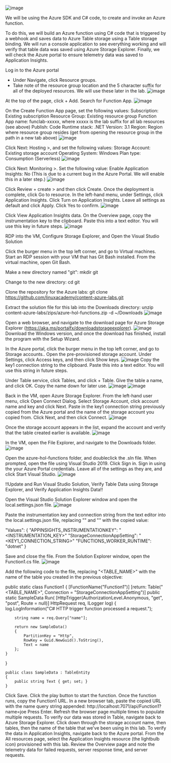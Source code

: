 ![image](https://user-images.githubusercontent.com/44756128/113200485-f9610200-922d-11eb-912f-1c39b03e43e2.png)


We will be using the Azure SDK and C# code, to create and invoke an Azure function.

To do this, we will build an Azure function using C# code that is triggered by a webhook and saves data to Azure Table storage using a Table storage binding. We will run a console application to see everything working and will verify that table data was saved using Azure Storage Explorer. Finally, we will check the Azure portal to ensure telemetry data was saved to Application Insights.

Log in to the Azure portal

- Under Navigate, click Resource groups.
- Take note of the resource group location and the 5 character suffix for all of the deployed resources. We will use these later in the lab.
![image](https://user-images.githubusercontent.com/44756128/113193648-d03c7380-9225-11eb-9ba9-44cb412caa1b.png)

At the top of the page, click + Add.
Search for Function App.
![image](https://user-images.githubusercontent.com/44756128/113193774-f82bd700-9225-11eb-97f3-7c3f83915cc7.png)

On the Create Function App page, set the following values:
Subscription: Existing subscription
Resource Group: Existing resource group
Function App name: funclab-xxxxx, where xxxxx is the lab suffix for all lab resources (see above)
Publish: Code
Runtime stack: .NET
Version: 3.1
Region: Region where resource group resides (get from opening the resource group in the path in a new tab above)
![image](https://user-images.githubusercontent.com/44756128/113194066-535dc980-9226-11eb-9b5d-e4c6b2dd4827.png)

Click Next: Hosting >, and set the following values:
Storage Account: Existing storage account
Operating System: Windows
Plan type: Consumption (Serverless)
![image](https://user-images.githubusercontent.com/44756128/113194266-8f912a00-9226-11eb-858c-994517a68704.png)

Click Next: Monitoring >. Set the following value:
Enable Application Insights: No (This is due to a current bug in the Azure Portal. We will enable this in a later step.)
![image](https://user-images.githubusercontent.com/44756128/113194368-ae8fbc00-9226-11eb-8a4a-784c052f28c4.png)

Click Review + create > and then click Create.
Once the deployment is complete, click Go to resource.
In the left-hand menu, under Settings, click Application Insights.
Click Turn on Application Insights. Leave all settings as default and click Apply. Click Yes to confirm.
![image](https://user-images.githubusercontent.com/44756128/113194707-062e2780-9227-11eb-937a-2c097da2fa4d.png)

Click View Application Insights data.
On the Overview page, copy the instrumentation key to the clipboard. Paste this into a text editor. You will use this key in future steps.
![image](https://user-images.githubusercontent.com/44756128/113194887-3f669780-9227-11eb-83e9-630605581835.png)

RDP into the VM, Configure Storage Explorer, and Open the Visual Studio Solution

Click the burger menu in the top left corner, and go to Virtual machines.
Start an RDP session with your VM that has Git Bash installed.
From the virtual machine, open Git Bash.

Make a new directory named "git":
mkdir git

Change to the new directory:
cd git

Clone the repository for the Azure labs:
git clone https://github.com/linuxacademy/content-azure-labs.git

Extract the solution file for this lab into the Downloads directory:
unzip content-azure-labs/zips/azure-hol-functions.zip -d ~/Downloads
![image](https://user-images.githubusercontent.com/44756128/113195697-2dd1bf80-9228-11eb-912c-be8a58026002.png)

Open a web browser, and navigate to the download page for Azure Storage Explorer (https://aka.ms/portalfx/downloadstorageexplorer).
![image](https://user-images.githubusercontent.com/44756128/113196326-fd3e5580-9228-11eb-8996-c564326bc509.png)
Download the Windows version, and once the download has finished, install the program with the Setup Wizard.

In the Azure portal, click the burger menu in the top left corner, and go to Storage accounts..
Open the pre-provisioned storage account.
Under Settings, click Access keys, and then click Show keys.
![image](https://user-images.githubusercontent.com/44756128/113196624-560dee00-9229-11eb-9d4b-8f2154707b5d.png)
Copy the key1 connection string to the clipboard. Paste this into a text editor. You will use this string in future steps.

Under Table service, click Tables, and click + Table.
Give the table a name, and click OK. Copy the name down for later use.
![image](https://user-images.githubusercontent.com/44756128/113196830-8bb2d700-9229-11eb-9c04-b2af8efd88e1.png)
![image](https://user-images.githubusercontent.com/44756128/113196906-a2592e00-9229-11eb-9bce-80304f354c77.png)

Back in the VM, open Azure Storage Explorer.
From the left-hand user menu, click Open Connect Dialog.
Select Storage Account, click account name and key and click Next.
Paste in the key1 connection string previously copied from the Azure portal and the name of the storage account you copied from.
Click Next, and then click Connect.
![image](https://user-images.githubusercontent.com/44756128/113197608-7be7c280-922a-11eb-82fa-9e108a287cda.png)

Once the storage account appears in the list, expand the account and verify that the table created earlier is available.
![image](https://user-images.githubusercontent.com/44756128/113197696-95890a00-922a-11eb-8bcb-298651c1bee8.png)

In the VM, open the File Explorer, and navigate to the Downloads folder.
![image](https://user-images.githubusercontent.com/44756128/113197938-edc00c00-922a-11eb-88e8-345297585e38.png)

Open the azure-hol-functions folder, and doubleclick the .sln file. When prompted, open the file using Visual Studio 2019.
Click Sign in.
Sign in using the your Azure Portal credentials.
Leave all of the settings as they are, and click Start Visual Studio.
![image](https://user-images.githubusercontent.com/44756128/113198002-ffa1af00-922a-11eb-9466-873c3cbb19b4.png)

!!Update and Run Visual Studio Solution, Verify Table Data using Storage Explorer, and Verify Application Insights Data!!

Open the Visual Studio Solution Explorer window and open the local.settings.json file.
![image](https://user-images.githubusercontent.com/44756128/113198171-37a8f200-922b-11eb-9fe2-f55636c51945.png)

Paste the instrumentation key and connection string from the text editor into the local.settings.json file, replacing "" and "" with the copied value:

"Values": {
  "APPINSIGHTS_INSTRUMENTATIONKEY": "<INSTRUMENTATION_KEY>"
  "StorageConnectionAppSetting": "<KEY1_CONNECTION_STRING>"
  "FUNCTIONS_WORKER_RUNTIME":  "dotnet"
}

Save and close the file.
From the Solution Explorer window, open the Function1.cs file.
![image](https://user-images.githubusercontent.com/44756128/113198479-97070200-922b-11eb-8205-ad9c8cef883d.png)

Add the following code to the file, replacing "<TABLE_NAME>" with the name of the table you created in the previous objective:

public static class Function1
{
    [FunctionName("Function1")]
    [return: Table("<TABLE_NAME>", Connection = "StorageConnectionAppSetting")]
    public static SampleData Run(
        [HttpTrigger(AuthorizationLevel.Anonymous, "get", "post", Route = null)]
        HttpRequest req,
        ILogger log)
    {
        log.LogInformation("C# HTTP trigger function processed a request.");

        string name = req.Query["name"];

        return new SampleData()
        {
            PartitionKey = "Http",
            RowKey = Guid.NewGuid().ToString(),
            Text = name
        };
    }
}

    public class SampleData : TableEntity
    {
        public string Text { get; set; }
    }
    
Click Save.
Click the play button to start the function.
Once the function runs, copy the Function1 URL.
In a new browser tab, paste the copied URL with the name query string appended:
http://localhost:7071/api/Function1?name=joe
Press Enter.
Refresh the browser page multiple times to populate multiple requests.
To verify our data was stored in Table, navigate back to Azure Storage Explorer.
Click down through the storage account name, then tables, then the name of the table that we've been using in this lab.
To verify the data in Application Insights, navigate back to the Azure portal.
From the All resources page, select the Application Insights resource (the lightbulb icon) provisioned with this lab.
Review the Overview page and note the telemetry data for failed requests, server response time, and server requests.




